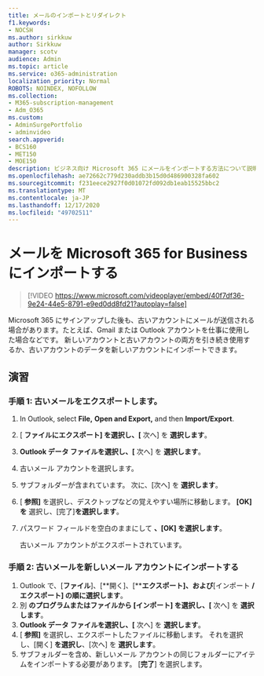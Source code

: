 ```yaml
---
title: メールのインポートとリダイレクト
f1.keywords:
- NOCSH
ms.author: sirkkuw
author: Sirkkuw
manager: scotv
audience: Admin
ms.topic: article
ms.service: o365-administration
localization_priority: Normal
ROBOTS: NOINDEX, NOFOLLOW
ms.collection:
- M365-subscription-management
- Adm_O365
ms.custom:
- AdminSurgePortfolio
- adminvideo
search.appverid:
- BCS160
- MET150
- MOE150
description: ビジネス向け Microsoft 365 にメールをインポートする方法について説明します。
ms.openlocfilehash: ae72662c779d230addb3b15d0d486900328fa602
ms.sourcegitcommit: f231eece2927f0d01072fd092db1eab15525bbc2
ms.translationtype: MT
ms.contentlocale: ja-JP
ms.lasthandoff: 12/17/2020
ms.locfileid: "49702511"
---
```

# <a name="import-email-to-microsoft-365-for-business"></a>メールを Microsoft 365 for Business にインポートする 

> [!VIDEO https://www.microsoft.com/videoplayer/embed/40f7df36-9e24-44e5-8791-e9ed0dd8fd21?autoplay=false]

Microsoft 365 にサインアップした後も、古いアカウントにメールが送信される場合があります。たとえば、Gmail または Outlook アカウントを仕事に使用した場合などです。 新しいアカウントと古いアカウントの両方を引き続き使用するか、古いアカウントのデータを新しいアカウントにインポートできます。

## <a name="try-it"></a>演習

### <a name="step-1-export-your-old-email"></a>手順 1: 古いメールをエクスポートします。

1. In Outlook, select  **File,** **Open and Export,** and then **Import/Export**.
2. [  **ファイルにエクスポート] を選択し、[** 次へ] を  **選択します**。
3. **Outlook データ ファイルを選択し、[** 次へ] を **選択します**。
4. 古いメール アカウントを選択します。
5. サブフォルダーが含まれています。 次に、[次へ] を  **選択します**。
6. [  **参照]** を選択し、デスクトップなどの覚えやすい場所に移動します。 **[OK] を** 選択し、[完了]**を選択します**。
7. パスワード フィールドを空白のままにして **、[OK] を選択します**。

    古いメール アカウントがエクスポートされています。

### <a name="step-2-import-your-old-email-into-your-new-email-account"></a>手順 2: 古いメールを新しいメール アカウントにインポートする

1. Outlook で、[**ファイル**]、[**開く]、[****エクスポート]、および**[インポート **/エクスポート] の順に選択します**。
2. 別  **のプログラムまたはファイルから [インポート] を選択し、[** 次へ] を  **選択します**。
3. **Outlook データ ファイルを選択し、[** 次へ] を **選択します**。
4. [  **参照]** を選択し、エクスポートしたファイルに移動します。 それを選択し、[開く]  **を選択し**、[次へ] を **選択します**。
5. サブフォルダーを含め、新しいメール アカウントの同じフォルダーにアイテムをインポートする必要があります。 [**完了**] を選択します。